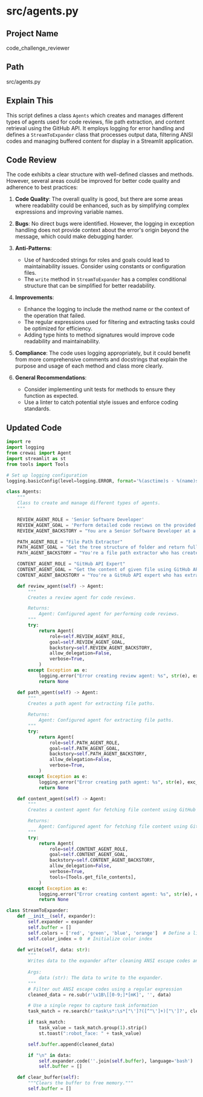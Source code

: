 

# src/agents.py




## Project Name
code_challenge_reviewer

## Path
src/agents.py

## Explain This
This script defines a class `Agents` which creates and manages different types of agents used for code reviews, file path extraction, and content retrieval using the GitHub API. It employs logging for error handling and defines a `StreamToExpander` class that processes output data, filtering ANSI codes and managing buffered content for display in a Streamlit application.

## Code Review
The code exhibits a clear structure with well-defined classes and methods. However, several areas could be improved for better code quality and adherence to best practices:

1. **Code Quality**: The overall quality is good, but there are some areas where readability could be enhanced, such as by simplifying complex expressions and improving variable names.
  
2. **Bugs**: No direct bugs were identified. However, the logging in exception handling does not provide context about the error's origin beyond the message, which could make debugging harder.

3. **Anti-Patterns**: 
   - Use of hardcoded strings for roles and goals could lead to maintainability issues. Consider using constants or configuration files.
   - The `write` method in `StreamToExpander` has a complex conditional structure that can be simplified for better readability.

4. **Improvements**: 
   - Enhance the logging to include the method name or the context of the operation that failed.
   - The regular expressions used for filtering and extracting tasks could be optimized for efficiency.
   - Adding type hints to method signatures would improve code readability and maintainability.

5. **Compliance**: The code uses logging appropriately, but it could benefit from more comprehensive comments and docstrings that explain the purpose and usage of each method and class more clearly.

6. **General Recommendations**:
   - Consider implementing unit tests for methods to ensure they function as expected.
   - Use a linter to catch potential style issues and enforce coding standards.

## Updated Code
```python
import re
import logging
from crewai import Agent
import streamlit as st
from tools import Tools

# Set up logging configuration
logging.basicConfig(level=logging.ERROR, format='%(asctime)s - %(name)s - %(levelname)s - %(message)s')

class Agents:
    """
    Class to create and manage different types of agents.
    """

    REVIEW_AGENT_ROLE = 'Senior Software Developer'
    REVIEW_AGENT_GOAL = 'Perform detailed code reviews on the provided file to ensure it adheres to industry code quality standards. The code review should focus on the following aspects: evaluate code quality, identify bugs, spot anti-patterns, recommend improvements and ensure compliance.'
    REVIEW_AGENT_BACKSTORY = "You are a Senior Software Developer at a leading tech company, responsible for maintaining high code quality standards across the organization."

    PATH_AGENT_ROLE = "File Path Extractor"
    PATH_AGENT_GOAL = "Get the tree structure of folder and return full paths of the given file or files of given folder in array format."
    PATH_AGENT_BACKSTORY = "You're a file path extractor who has created several file paths from given tree structures."

    CONTENT_AGENT_ROLE = "GitHub API Expert"
    CONTENT_AGENT_GOAL = "Get the content of given file using GitHub API."
    CONTENT_AGENT_BACKSTORY = "You're a GitHub API expert who has extracted many file contents using GitHub's API."

    def review_agent(self) -> Agent:
        """
        Creates a review agent for code reviews.

        Returns:
            Agent: Configured agent for performing code reviews.
        """
        try:
            return Agent(
                role=self.REVIEW_AGENT_ROLE,
                goal=self.REVIEW_AGENT_GOAL,
                backstory=self.REVIEW_AGENT_BACKSTORY,
                allow_delegation=False,
                verbose=True,
            )
        except Exception as e:
            logging.error("Error creating review agent: %s", str(e), exc_info=True)
            return None

    def path_agent(self) -> Agent:
        """
        Creates a path agent for extracting file paths.

        Returns:
            Agent: Configured agent for extracting file paths.
        """
        try:
            return Agent(
                role=self.PATH_AGENT_ROLE,
                goal=self.PATH_AGENT_GOAL,
                backstory=self.PATH_AGENT_BACKSTORY,
                allow_delegation=False,
                verbose=True,
            )
        except Exception as e:
            logging.error("Error creating path agent: %s", str(e), exc_info=True)
            return None

    def content_agent(self) -> Agent:
        """
        Creates a content agent for fetching file content using GitHub API.

        Returns:
            Agent: Configured agent for fetching file content using GitHub API.
        """
        try:
            return Agent(
                role=self.CONTENT_AGENT_ROLE,
                goal=self.CONTENT_AGENT_GOAL,
                backstory=self.CONTENT_AGENT_BACKSTORY,
                allow_delegation=False,
                verbose=True,
                tools=[Tools.get_file_contents],
            )
        except Exception as e:
            logging.error("Error creating content agent: %s", str(e), exc_info=True)
            return None

class StreamToExpander:
    def __init__(self, expander):
        self.expander = expander
        self.buffer = []
        self.colors = ['red', 'green', 'blue', 'orange']  # Define a list of colors
        self.color_index = 0  # Initialize color index

    def write(self, data: str):
        """
        Writes data to the expander after cleaning ANSI escape codes and checking for task information.
        
        Args:
            data (str): The data to write to the expander.
        """
        # Filter out ANSI escape codes using a regular expression
        cleaned_data = re.sub(r'\x1B\[[0-9;]*[mK]', '', data)

        # Use a single regex to capture task information
        task_match = re.search(r'task\s*:\s*["\']?([^"\']+)["\']?', cleaned_data, re.IGNORECASE)

        if task_match:
            task_value = task_match.group(1).strip()
            st.toast(":robot_face: " + task_value)

        self.buffer.append(cleaned_data)

        if "\n" in data:
            self.expander.code(''.join(self.buffer), language='bash')
            self.buffer = []

    def clear_buffer(self):
        """Clears the buffer to free memory."""
        self.buffer = []
```


